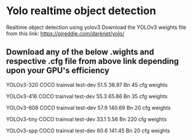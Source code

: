 # Yolo realtime object detection

Realtime object detection using yolov3
Download the YOLOv3 weights file from this link: https://pjreddie.com/darknet/yolo/

## Download any of the below .wights and respective .cfg file from above link depending upon your GPU's efficiency

YOLOv3-320 	COCO trainval 	test-dev 	51.5 	38.97 Bn 	45 	cfg 	weights

YOLOv3-416 	COCO trainval 	test-dev 	55.3 	65.86 Bn 	35 	cfg 	weights

YOLOv3-608 	COCO trainval 	test-dev 	57.9 	140.69 Bn 	20 	cfg 	weights

YOLOv3-tiny 	COCO trainval 	test-dev 	33.1 	5.56 Bn 	220 	cfg 	weights

YOLOv3-spp 	COCO trainval 	test-dev 	60.6 	141.45 Bn 	20 	cfg 	weights

